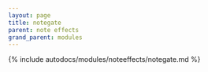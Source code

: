 ```yaml
---
layout: page
title: notegate
parent: note effects
grand_parent: modules
---
```


{% include autodocs/modules/noteeffects/notegate.md %}
